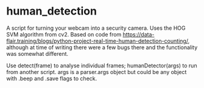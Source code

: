 # human_detection

A script for turning your webcam into a security camera.  Uses the HOG SVM algorithm from cv2.  Based on code from https://data-flair.training/blogs/python-project-real-time-human-detection-counting/, although at time of writing there were a few bugs there and the functionality was somewhat different.

Use detect(frame) to analyse individual frames; humanDetector(args) to run from another script.  args is a parser.args object but could be any object with .beep and .save flags to check.
